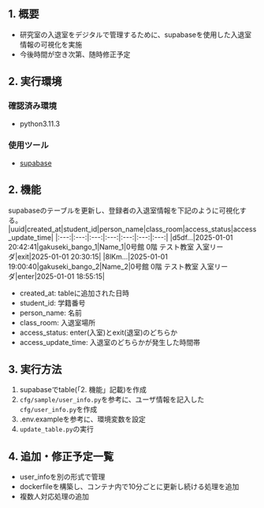 ## 1. 概要
- 研究室の入退室をデジタルで管理するために、supabaseを使用した入退室情報の可視化を実施
- 今後時間が空き次第、随時修正予定

## 2. 実行環境
### 確認済み環境
- python3.11.3

### 使用ツール
- [supabase](https://supabase.com/)

## 2. 機能
supabaseのテーブルを更新し、登録者の入退室情報を下記のように可視化する。
|uuid|created_at|student_id|person_name|class_room|access_status|access_update_time|
|:---:|:---:|:---:|:---:|:---:|:---:|:---:|
|d5df...|2025-01-01 20:42:41|gakuseki_bango_1|Name_1|0号館  0階 テスト教室 入室リーダ|exit|2025-01-01 20:30:15|
|8lKm...|2025-01-01 19:00:40|gakuseki_bango_2|Name_2|0号館  0階 テスト教室 入室リーダ|enter|2025-01-01 18:55:15|
- created_at: tableに追加された日時
- student_id: 学籍番号
- person_name: 名前
- class_room: 入退室場所
- access_status: enter(入室)とexit(退室)のどちらか
- access_update_time: 入退室のどちらかが発生した時間帯

## 3. 実行方法
1. supabaseでtable(「2. 機能」記載)を作成
2. `cfg/sample/user_info.py`を参考に、ユーザ情報を記入した`cfg/user_info.py`を作成
3. .env.exampleを参考に、環境変数を設定
4. `update_table.py`の実行


## 4. 追加・修正予定一覧
- user_infoを別の形式で管理
- dockerfileを構築し、コンテナ内で10分ごとに更新し続ける処理を追加
- 複数人対応処理の追加

